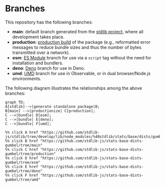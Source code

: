 <!--

@license Apache-2.0

Copyright (c) 2022 The Stdlib Authors.

Licensed under the Apache License, Version 2.0 (the "License");
you may not use this file except in compliance with the License.
You may obtain a copy of the License at

    http://www.apache.org/licenses/LICENSE-2.0

Unless required by applicable law or agreed to in writing, software
distributed under the License is distributed on an "AS IS" BASIS,
WITHOUT WARRANTIES OR CONDITIONS OF ANY KIND, either express or implied.
See the License for the specific language governing permissions and
limitations under the License.

-->

# Branches

This repository has the following branches:

-   **main**: default branch generated from the [stdlib project][stdlib-url], where all development takes place.
-   **production**: [production build][production-url] of the package (e.g., reformatted error messages to reduce bundle sizes and thus the number of bytes transmitted over a network).
-   **esm**: [ES Module][esm-url] branch for use via a `script` tag without the need for installation and bundlers.
-   **deno**: [Deno][deno-url] branch for use in Deno.
-   **umd**: [UMD][umd-url] branch for use in Observable, or in dual browser/Node.js environments.

The following diagram illustrates the relationships among the above branches:

```mermaid
graph TD;
A[stdlib]-->|generate standalone package|B;
B[main] -->|productionize| C[production];
C -->|bundle| D[esm];
C -->|bundle| E[deno];
C -->|bundle| F[umd];

%% click A href "https://github.com/stdlib-js/stdlib/tree/develop/lib/node_modules/%40stdlib/stats/base/dists/gumbel"
%% click B href "https://github.com/stdlib-js/stats-base-dists-gumbel/tree/main"
%% click C href "https://github.com/stdlib-js/stats-base-dists-gumbel/tree/production"
%% click D href "https://github.com/stdlib-js/stats-base-dists-gumbel/tree/esm"
%% click E href "https://github.com/stdlib-js/stats-base-dists-gumbel/tree/deno"
%% click F href "https://github.com/stdlib-js/stats-base-dists-gumbel/tree/umd"
```

[stdlib-url]: https://github.com/stdlib-js/stdlib/tree/develop/lib/node_modules/%40stdlib/stats/base/dists/gumbel
[production-url]: https://github.com/stdlib-js/stats-base-dists-gumbel/tree/production
[deno-url]: https://github.com/stdlib-js/stats-base-dists-gumbel/tree/deno
[umd-url]: https://github.com/stdlib-js/stats-base-dists-gumbel/tree/umd
[esm-url]: https://github.com/stdlib-js/stats-base-dists-gumbel/tree/esm
